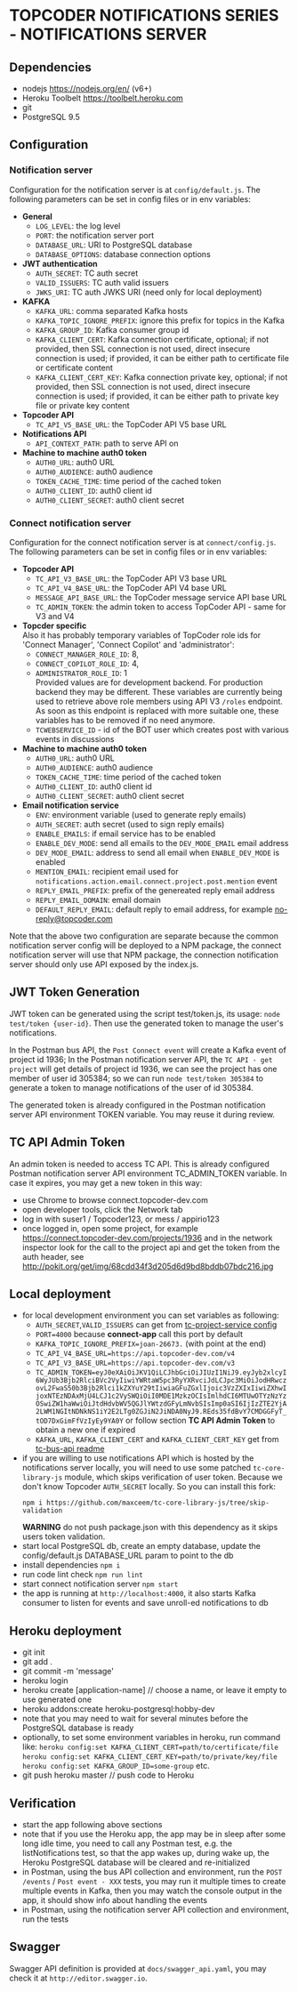 # TOPCODER NOTIFICATIONS SERIES  - NOTIFICATIONS SERVER


## Dependencies
- nodejs https://nodejs.org/en/ (v6+)
- Heroku Toolbelt https://toolbelt.heroku.com
- git
- PostgreSQL 9.5


## Configuration

### Notification server
Configuration for the notification server is at `config/default.js`.
The following parameters can be set in config files or in env variables:
- **General**
  - `LOG_LEVEL`: the log level
  - `PORT`: the notification server port
  - `DATABASE_URL`: URI to PostgreSQL database
  - `DATABASE_OPTIONS`: database connection options
- **JWT authentication**
  - `AUTH_SECRET`: TC auth secret
  - `VALID_ISSUERS`: TC auth valid issuers
  - `JWKS_URI`: TC auth JWKS URI (need only for local deployment)
- **KAFKA**
  - `KAFKA_URL`: comma separated Kafka hosts
  - `KAFKA_TOPIC_IGNORE_PREFIX`: ignore this prefix for topics in the Kafka
  - `KAFKA_GROUP_ID`: Kafka consumer group id
  - `KAFKA_CLIENT_CERT`: Kafka connection certificate, optional;
      if not provided, then SSL connection is not used, direct insecure connection is used;
      if provided, it can be either path to certificate file or certificate content
  - `KAFKA_CLIENT_CERT_KEY`: Kafka connection private key, optional;
      if not provided, then SSL connection is not used, direct insecure connection is used;
      if provided, it can be either path to private key file or private key content
- **Topcoder API**
  - `TC_API_V5_BASE_URL`: the TopCoder API V5 base URL
- **Notifications API**
  - `API_CONTEXT_PATH`: path to serve API on
- **Machine to machine auth0 token**
  - `AUTH0_URL`: auth0 URL
  - `AUTH0_AUDIENCE`: auth0 audience
  - `TOKEN_CACHE_TIME`: time period of the cached token
  - `AUTH0_CLIENT_ID`: auth0 client id
  - `AUTH0_CLIENT_SECRET`: auth0 client secret

### Connect notification server
Configuration for the connect notification server is at `connect/config.js`.
The following parameters can be set in config files or in env variables:
- **Topcoder API**
  - `TC_API_V3_BASE_URL`: the TopCoder API V3 base URL
  - `TC_API_V4_BASE_URL`: the TopCoder API V4 base URL
  - `MESSAGE_API_BASE_URL`: the TopCoder message service API base URL
  - `TC_ADMIN_TOKEN`: the admin token to access TopCoder API - same for V3 and V4
- **Topcder specific**<br>
    Also it has probably temporary variables of TopCoder role ids for 'Connect Manager', 'Connect Copilot' and 'administrator':
  - `CONNECT_MANAGER_ROLE_ID`: 8,
  - `CONNECT_COPILOT_ROLE_ID`: 4,
  - `ADMINISTRATOR_ROLE_ID`: 1<br>
    Provided values are for development backend. For production backend they may be different.
    These variables are currently being used to retrieve above role members using API V3 `/roles` endpoint. As soon as this endpoint is replaced with more suitable one, these variables has to be removed if no need anymore.
  - `TCWEBSERVICE_ID` - id of the BOT user which creates post with various events in discussions
- **Machine to machine auth0 token**
  - `AUTH0_URL`: auth0 URL
  - `AUTH0_AUDIENCE`: auth0 audience
  - `TOKEN_CACHE_TIME`: time period of the cached token
  - `AUTH0_CLIENT_ID`: auth0 client id
  - `AUTH0_CLIENT_SECRET`: auth0 client secret
- **Email notification service**
  - `ENV`: environment variable (used to generate reply emails)
  - `AUTH_SECRET`: auth secret (used to sign reply emails)
  - `ENABLE_EMAILS`: if email service has to be enabled
  - `ENABLE_DEV_MODE`: send all emails to the `DEV_MODE_EMAIL` email address
  - `DEV_MODE_EMAIL`: address to send all email when `ENABLE_DEV_MODE` is enabled
  - `MENTION_EMAIL`: recipient email used for `notifications.action.email.connect.project.post.mention` event
  - `REPLY_EMAIL_PREFIX`: prefix of the genereated reply email address
  - `REPLY_EMAIL_DOMAIN`: email domain
  - `DEFAULT_REPLY_EMAIL`: default reply to email address, for example no-reply@topcoder.com

Note that the above two configuration are separate because the common notification server config
will be deployed to a NPM package, the connect notification server will use that NPM package,
the connection notification server should only use API exposed by the index.js.


## JWT Token Generation

JWT token can be generated using the script test/token.js, its usage: `node test/token {user-id}`.
Then use the generated token to manage the user's notifications.

In the Postman bus API, the `Post Connect event` will create a Kafka event of project id 1936;
In the Postman notification server API, the `TC API - get project` will get details of project id 1936,
we can see the project has one member of user id 305384;
so we can run `node test/token 305384` to generate a token to manage notifications of the user of id 305384.

The generated token is already configured in the Postman notification server API environment TOKEN variable.
You may reuse it during review.


## TC API Admin Token

An admin token is needed to access TC API. This is already configured Postman notification
server API environment TC_ADMIN_TOKEN variable.
In case it expires, you may get a new token in this way:

- use Chrome to browse connect.topcoder-dev.com
- open developer tools, click the Network tab
- log in with suser1 / Topcoder123, or mess / appirio123
- once logged in, open some project, for example https://connect.topcoder-dev.com/projects/1936 and in the network inspector
  look for the call to the project api and get the token from the auth header, see
  http://pokit.org/get/img/68cdd34f3d205d6d9bd8bddb07bdc216.jpg


## Local deployment
- for local development environment you can set variables as following:
  - `AUTH_SECRET`,`VALID_ISSUERS` can get from [tc-project-service config](https://github.com/topcoder-platform/tc-project-service/blob/dev/config/default.json)
  - `PORT=4000` because **connect-app** call this port by default
  - `KAFKA_TOPIC_IGNORE_PREFIX=joan-26673.` (with point at the end)
  - `TC_API_V4_BASE_URL=https://api.topcoder-dev.com/v4`
  - `TC_API_V3_BASE_URL=https://api.topcoder-dev.com/v3`
  - `TC_ADMIN_TOKEN=eyJ0eXAiOiJKV1QiLCJhbGciOiJIUzI1NiJ9.eyJyb2xlcyI6WyJUb3Bjb2RlciBVc2VyIiwiYWRtaW5pc3RyYXRvciJdLCJpc3MiOiJodHRwczovL2FwaS50b3Bjb2Rlci1kZXYuY29tIiwiaGFuZGxlIjoic3VzZXIxIiwiZXhwIjoxNTEzNDAxMjU4LCJ1c2VySWQiOiI0MDE1MzkzOCIsImlhdCI6MTUwOTYzNzYzOSwiZW1haWwiOiJtdHdvbWV5QGJlYWtzdGFyLmNvbSIsImp0aSI6IjIzZTE2YjA2LWM1NGItNDNkNS1iY2E2LTg0ZGJiN2JiNDA0NyJ9.REds35fdBvY7CMDGGFyT_tOD7DxGimFfVzIyEy9YA0Y` or follow section **TC API Admin Token** to obtain a new one if expired
  - `KAFKA_URL`, `KAFKA_CLIENT_CERT` and `KAFKA_CLIENT_CERT_KEY` get from [tc-bus-api readme](https://github.com/topcoder-platform/tc-bus-api/tree/dev)
- if you are willing to use notifications API which is hosted by the notifications server locally, you will need to use some patched `tc-core-library-js` module, which skips verification of user token. Because we don't know Topcoder `AUTH_SECRET` locally. So you can install this fork:
  ```
  npm i https://github.com/maxceem/tc-core-library-js/tree/skip-validation
  ```
  **WARNING** do not push package.json with this dependency as it skips users token validation.
- start local PostgreSQL db, create an empty database, update the config/default.js DATABASE_URL param to point to the db
- install dependencies `npm i`
- run code lint check `npm run lint`
- start connect notification server `npm start`
- the app is running at `http://localhost:4000`, it also starts Kafka consumer to listen for events and save unroll-ed notifications to db


## Heroku deployment

- git init
- git add .
- git commit -m 'message'
- heroku login
- heroku create [application-name] // choose a name, or leave it empty to use generated one
- heroku addons:create heroku-postgresql:hobby-dev
- note that you may need to wait for several minutes before the PostgreSQL database is ready
- optionally, to set some environment variables in heroku, run command like:
  `heroku config:set KAFKA_CLIENT_CERT=path/to/certificate/file`
  `heroku config:set KAFKA_CLIENT_CERT_KEY=path/to/private/key/file`
  `heroku config:set KAFKA_GROUP_ID=some-group`
  etc.
- git push heroku master // push code to Heroku


## Verification

- start the app following above sections
- note that if you use the Heroku app, the app may be in sleep after some long idle time, you need to call any Postman test, e.g. the
  listNotifications test, so that the app wakes up, during wake up, the Heroku PostgreSQL database will be cleared and re-initialized
- in Postman, using the bus API collection and environment, run the `POST /events` / `Post event - XXX` tests,
  you may run it multiple times to create multiple events in Kafka,
  then you may watch the console output in the app, it should show info about handling the events
- in Postman, using the notification server API collection and environment, run the tests


## Swagger

Swagger API definition is provided at `docs/swagger_api.yaml`,
you may check it at `http://editor.swagger.io`.


